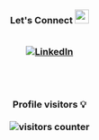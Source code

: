 <h3 align="center">
    Let's Connect
    <a target="_blank">
        <img src="https://media.tenor.com/images/22f42c11b612b041b4038573dca18a2d/tenor.gif" height="25px" style="max-width:100%;">
    </a>
    <br>
    <br>
<p align="center"> 
  <a href="https://www.linkedin.com/in/aleksandar-rajic-javascript-developer/" target="_blank"><img src="https://img.shields.io/badge/-LinkedIn-%230077B5?style=for-the-badge&logo=linkedin&logoColor=white"  alt="LinkedIn"></a>
</p>

</h3>
<br>
<br>

<h3 align="center">
    Profile visitors 💡
    <br>
    <br>
    <img alt="visitors counter" src="https://profile-counter.glitch.me/RajicA/count.svg">
</h3>
